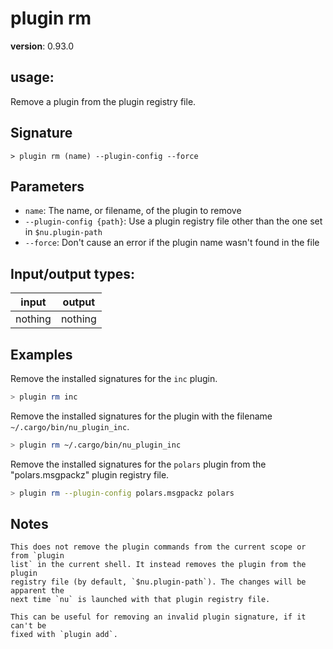# plugin rm

**version**: 0.93.0

## **usage**:

Remove a plugin from the plugin registry file.

## Signature

`> plugin rm (name) --plugin-config --force`

## Parameters

- `name`: The name, or filename, of the plugin to remove
- `--plugin-config {path}`: Use a plugin registry file other than the one set in `$nu.plugin-path`
- `--force`: Don't cause an error if the plugin name wasn't found in the file

## Input/output types:

| input   | output  |
| ------- | ------- |
| nothing | nothing |

## Examples

Remove the installed signatures for the `inc` plugin.

```bash
> plugin rm inc
```

Remove the installed signatures for the plugin with the filename `~/.cargo/bin/nu_plugin_inc`.

```bash
> plugin rm ~/.cargo/bin/nu_plugin_inc
```

Remove the installed signatures for the `polars` plugin from the "polars.msgpackz" plugin registry file.

```bash
> plugin rm --plugin-config polars.msgpackz polars
```

## Notes

```text
This does not remove the plugin commands from the current scope or from `plugin
list` in the current shell. It instead removes the plugin from the plugin
registry file (by default, `$nu.plugin-path`). The changes will be apparent the
next time `nu` is launched with that plugin registry file.

This can be useful for removing an invalid plugin signature, if it can't be
fixed with `plugin add`.
```
